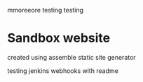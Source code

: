 mmoreeore testing
testing
# Sandbox website

created using assemble static site generator

testing jenkins webhooks with readme
